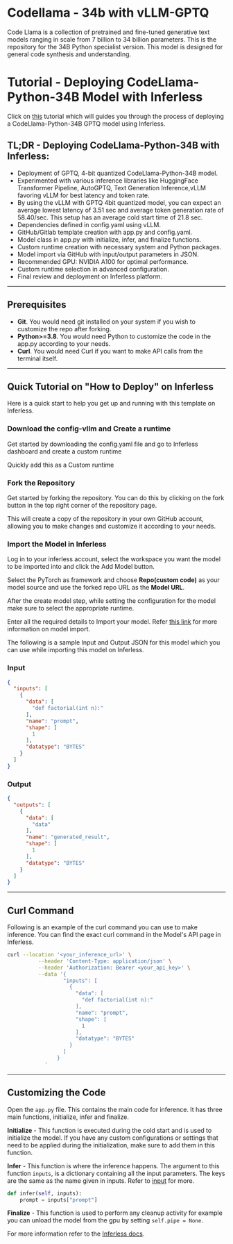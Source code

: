 # Codellama - 34b with vLLM-GPTQ
Code Llama is a collection of pretrained and fine-tuned generative text models ranging in scale from 7 billion to 34 billion parameters. This is the repository for the 34B Python specialist version. This model is designed for general code synthesis and understanding.

# Tutorial - Deploying CodeLlama-Python-34B Model with Inferless

Click on [this](#https://app.gitbook.com/o/n3Et76kSUOGbJXGsk4wi/s/TQT9sHvr0xDP8wI4nT8O/) tutorial which will guides you through the process of deploying a CodeLlama-Python-34B GPTQ model using Inferless.

## TL;DR - Deploying CodeLlama-Python-34B with Inferless:

- Deployment of GPTQ, 4-bit quantized CodeLlama-Python-34B model.
- Experimented with various inference libraries like HuggingFace Transformer Pipeline, AutoGPTQ, Text Generation Inference,vLLM favoring vLLM for best latency and token rate.
- By using the vLLM with GPTQ 4bit quantized model, you can expect an average lowest latency of 3.51 sec and average token generation rate of 58.40/sec. This setup has an average cold start time of 21.8 sec.
- Dependencies defined in config.yaml using vLLM.
- GitHub/Gitlab template creation with app.py and config.yaml.
- Model class in app.py with initialize, infer, and finalize functions.
- Custom runtime creation with necessary system and Python packages.
- Model import via GitHub with input/output parameters in JSON.
- Recommended GPU: NVIDIA A100 for optimal performance.
- Custom runtime selection in advanced configuration.
- Final review and deployment on Inferless platform.

---
## Prerequisites
- **Git**. You would need git installed on your system if you wish to customize the repo after forking.
- **Python>=3.8**. You would need Python to customize the code in the app.py according to your needs.
- **Curl**. You would need Curl if you want to make API calls from the terminal itself.

---
## Quick Tutorial on "How to Deploy" on Inferless
Here is a quick start to help you get up and running with this template on Inferless.

### Download the config-vllm and Create a runtime 
Get started by downloading the config.yaml file and go to Inferless dashboard and create a custom runtime 

Quickly add this as a Custom runtime

### Fork the Repository
Get started by forking the repository. You can do this by clicking on the fork button in the top right corner of the repository page.

This will create a copy of the repository in your own GitHub account, allowing you to make changes and customize it according to your needs.


### Import the Model in Inferless
Log in to your inferless account, select the workspace you want the model to be imported into and click the Add Model button.

Select the PyTorch as framework and choose **Repo(custom code)** as your model source and use the forked repo URL as the **Model URL**.

After the create model step, while setting the configuration for the model make sure to select the appropriate runtime.

Enter all the required details to Import your model. Refer [this link](https://docs.inferless.com/integrations/github-custom-code) for more information on model import.

The following is a sample Input and Output JSON for this model which you can use while importing this model on Inferless.

### Input
```json
{
  "inputs": [
    {
      "data": [
        "def factorial(int n):"
      ],
      "name": "prompt",
      "shape": [
        1
      ],
      "datatype": "BYTES"
    }
  ]
}
```

### Output
```json
{
  "outputs": [
    {
      "data": [
        "data"
      ],
      "name": "generated_result",
      "shape": [
        1
      ],
      "datatype": "BYTES"
    }
  ]
}
```

---
## Curl Command
Following is an example of the curl command you can use to make inference. You can find the exact curl command in the Model's API page in Inferless.
```bash
curl --location '<your_inference_url>' \
          --header 'Content-Type: application/json' \
          --header 'Authorization: Bearer <your_api_key>' \
          --data '{
                  "inputs": [
                    {
                      "data": [
                        "def factorial(int n):"
                      ],
                      "name": "prompt",
                      "shape": [
                        1
                      ],
                      "datatype": "BYTES"
                    }
                  ]
                }
            '
```


---
## Customizing the Code
Open the `app.py` file. This contains the main code for inference. It has three main functions, initialize, infer and finalize.

**Initialize** -  This function is executed during the cold start and is used to initialize the model. If you have any custom configurations or settings that need to be applied during the initialization, make sure to add them in this function.

**Infer** - This function is where the inference happens. The argument to this function `inputs`, is a dictionary containing all the input parameters. The keys are the same as the name given in inputs. Refer to [input](#input) for more.

```python
def infer(self, inputs):
    prompt = inputs["prompt"]
```

**Finalize** - This function is used to perform any cleanup activity for example you can unload the model from the gpu by setting `self.pipe = None`.


For more information refer to the [Inferless docs](https://docs.inferless.com/).
